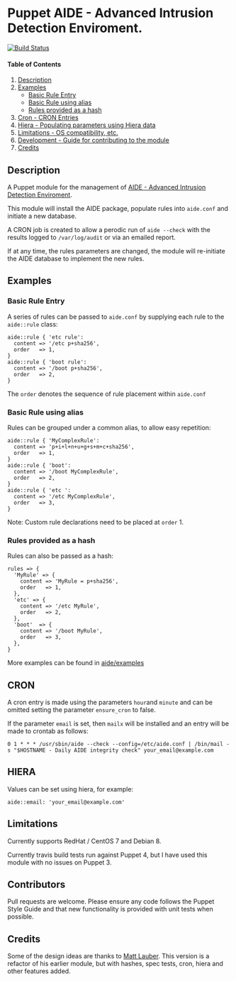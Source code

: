 # Puppet AIDE - Advanced Intrusion Detection Enviroment.

[![Build Status](https://travis-ci.org/lukehinds/puppet-aide.svg?branch=master)](https://travis-ci.org/lukehinds/puppet-aide)

#### Table of Contents

1. [Description](#description)
2. [Examples](#examples)
    * [Basic Rule Entry](#basic-rule-entry)
    * [Basic Rule using alias](#basic-rule-using-alias)
    * [Rules provided as a hash](#rules-provided-as-a-hash)
3. [Cron - CRON Entries](#cron)
4. [Hiera - Populating parameters using Hiera data](#heira)
5. [Limitations - OS compatibility, etc.](#limitations)
6. [Development - Guide for contributing to the module](#contributors)
7. [Credits](#Credits)

## Description

A Puppet module for the management of [AIDE - Advanced Intrusion Detection
Enviroment](http://aide.sourceforge.net/).

This module will install the AIDE package, populate rules into `aide.conf` and
initiate a new database.

A CRON job is created to allow a perodic run of
`aide --check` with the results logged to `/var/log/audit` or via an emailed
report.

If at any time, the rules parameters are changed, the module will re-initiate
the AIDE database to implement the new rules.

## Examples

### Basic Rule Entry

A series of rules can be passed to `aide.conf` by supplying each rule to the
`aide::rule` class:

    aide::rule { 'etc rule':
      content => '/etc p+sha256',
      order   => 1,
    }
    aide::rule { 'boot rule':
      content => '/boot p+sha256',
      order   => 2,
    }

The `order` denotes the sequence of rule placement within `aide.conf`

### Basic Rule using alias

Rules can be grouped under a common alias, to allow easy repetition:

    aide::rule { 'MyComplexRule':
      content => 'p+i+l+n+u+g+s+m+c+sha256',
      order   => 1,
    }
    aide::rule { 'boot':
      content => '/boot MyComplexRule',
      order   => 2,
    }
    aide::rule { 'etc ':
      content => '/etc MyComplexRule',
      order   => 3,
    }

Note: Custom rule declarations need to be placed at `order` 1.

### Rules provided as a hash

Rules can also be passed as a hash:

    rules => {
      'MyRule' => {
        content => 'MyRule = p+sha256',
        order   => 1,
      },
      'etc' => {
        content => '/etc MyRule',
        order   => 2,
      },
      'boot'  => {
        content => '/boot MyRule',
        order   => 3,
      },
    }

More examples can be found in [aide/examples](https://github.com/lukehinds/puppet-aide/tree/master/examples)

## CRON

A cron entry is made using the parameters `hour`and `minute` and can be omitted setting the parameter `ensure_cron` to false.

If the parameter `email` is set, then `mailx` will be installed and an entry will be made to
crontab as follows:

    0 1 * * * /usr/sbin/aide --check --config=/etc/aide.conf | /bin/mail -s "$HOSTNAME - Daily AIDE integrity check" your_email@example.com

## HIERA

Values can be set using hiera, for example:

    aide::email: 'your_email@example.com'


## Limitations

Currently supports RedHat / CentOS 7 and Debian 8.

Currently travis build tests run against Puppet 4, but I have used this module
with no issues on Puppet 3.

## Contributors

Pull requests are welcome. Please ensure any code follows the Puppet Style
Guide and that new functionality is provided with unit tests when possible.

## Credits

Some of the design ideas are thanks to [Matt Lauber](https://github.com/mklauber).
This version is a refactor of his earlier module, but with hashes, spec tests,
cron, hiera and other features added.
